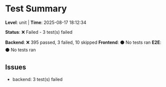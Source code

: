 # Test Summary
**Level**: unit | **Time**: 2025-08-17 18:12:34

**Status**: ❌ Failed - 3 test(s) failed

**Backend**: ❌ 395 passed, 3 failed, 10 skipped
**Frontend**: ⚫ No tests ran
**E2E**: ⚫ No tests ran

## Issues
- backend: 3 test(s) failed
